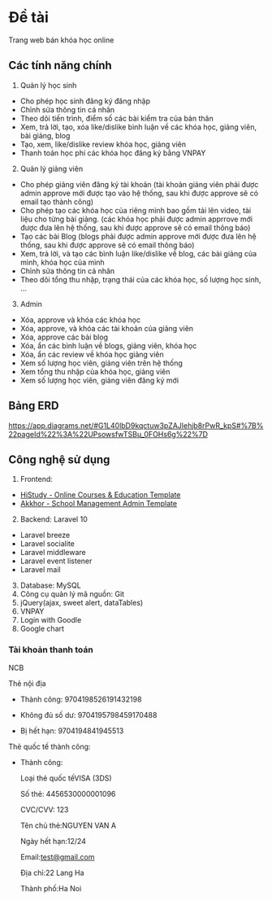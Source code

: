 # Đề tài
Trang web bán khóa học online
## Các tính năng chính

1. Quản lý học sinh
+ Cho phép học sinh đăng ký đăng nhập
+ Chỉnh sửa thông tin cá nhân
+ Theo dõi tiến trình, điểm số các bài kiểm tra của bản thân
+ Xem, trả lời, tạo, xóa like/dislike bình luận về các khóa học, giảng viên, bài giảng, blog
+ Tạo, xem, like/dislike review khóa học, giảng viên
+ Thanh toán học phí các khóa học đăng ký bằng VNPAY

2. Quản lý giảng viên

+ Cho phép giảng viên đăng ký tài khoản (tài khoản giảng viên phải được admin approve mới được tạo vào hệ thống, sau khi được approve sẽ có email tạo thành công)
+ Cho phép tạo các khóa học của riêng mình bao gồm tải lên video, tài liệu cho từng bài giảng. (các khóa học phải được admin apprrove mới được đưa lên hệ thống, sau khi được approve sẽ có email thông báo)
+ Tạo các bài Blog (blogs phải được admin approve mới được đưa lên hệ thống, sau khi được approve sẽ có email thông báo)
+ Xem, trả lời, và tạo các bình luận like/dislike về blog, các bài giảng của mình, khóa học của mình
+ Chỉnh sửa thông tin cá nhân
+ Theo dõi tổng thu nhập, trạng thái của các khóa học, số lượng học sinh, ...

3. Admin

+ Xóa, approve và khóa các khóa học
+ Xóa, approve, và khóa các tài khoản của giảng viên
+ Xóa, approve các bài blog
+ Xóa, ẩn các bình luận về blogs, giảng viên, khóa học
+ Xóa, ẩn các review về khóa học giảng viên
+ Xem số lượng học viên, giảng viên trên hệ thống
+ Xem tổng thu nhập của khóa học, giảng viên
+ Xem số lượng học viên, giảng viên đăng ký mới

## Bảng ERD

https://app.diagrams.net/#G1L40lbD9kqctuw3pZAJlehjb8rPwR_kpS#%7B%22pageId%22%3A%22UPsowsfwTSBu_0FOHs6g%22%7D

## Công nghệ sử dụng

1. Frontend: 
- [HiStudy - Online Courses & Education Template](https://themeforest.net/item/histudy-online-courses-education-template/42846507)
- [Akkhor - School Management Admin Template](https://themeforest.net/item/akkhor-school-management-admin-template/23687250)
2. Backend: Laravel 10
- Laravel breeze
- Laravel socialite
- Laravel middleware
- Laravel event listener
- Laravel mail
3. Database: MySQL
4. Công cụ quản lý mã nguồn: Git
5. jQuery(ajax, sweet alert, dataTables)
6. VNPAY
7. Login with Goodle
8. Google chart

### Tài khoản thanh toán
NCB

Thẻ nội địa

- Thành công: 9704198526191432198

- Không đủ số dư: 9704195798459170488

- Bị hết hạn: 9704194841945513

Thẻ quốc tế thành công: 

- Thành công: 

    Loại thẻ quốc tếVISA (3DS)
    
    Số thẻ: 4456530000001096
    
    CVC/CVV: 123
    
    Tên chủ thẻ:NGUYEN VAN A
    
    Ngày hết hạn:12/24
    
    Email:test@gmail.com
    
    Địa chỉ:22 Lang Ha
    
    Thành phố:Ha Noi